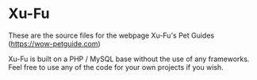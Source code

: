 # Xu-Fu

These are the source files for the webpage Xu-Fu's Pet Guides (https://wow-petguide.com)

Xu-Fu is built on a PHP / MySQL base without the use of any frameworks.
Feel free to use any of the code for your own projects if you wish.
